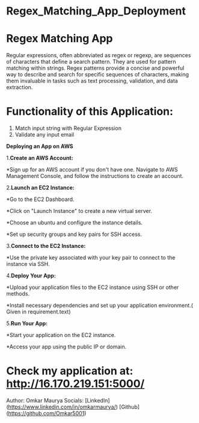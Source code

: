 # Regex_Matching_App_Deployment


# Regex Matching App
Regular expressions, often abbreviated as regex or regexp, are sequences of characters that define a search pattern. They are used for pattern matching within strings. Regex patterns provide a concise and powerful way to describe and search for specific sequences of characters, making them invaluable in tasks such as text processing, validation, and data extraction.

# Functionality of this Application:
1. Match input string with Regular Expression
2. Validate any input email



**Deploying an App on AWS**

1.**Create an AWS Account:**


*Sign up for an AWS account if you don't have one. Navigate to AWS Management Console, and follow the instructions to create an account.

2.**Launch an EC2 Instance:**


 *Go to the EC2 Dashboard.
 
 *Click on "Launch Instance" to create a new virtual server.
 
 *Choose an ubuntu and configure the instance details.
 
 *Set up security groups and key pairs for SSH access.
 

3.**Connect to the EC2 Instance:**


*Use the private key associated with your key pair to connect to the instance via SSH.

4.**Deploy Your App:**


*Upload your application files to the EC2 instance using SSH or other methods.

*Install necessary dependencies and set up your application environment.( Given in requirement.text)


5.**Run Your App:**


*Start your application on the EC2 instance.

*Access your app using the public IP or domain.


# Check my application at: http://16.170.219.151:5000/


Author: Omkar Maurya
Socials: [LinkedIn] (https://www.linkedin.com/in/omkarmaurya/)  [Github] (https://github.com/Omkar5001)


